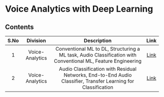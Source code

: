 # Voice Analytics with Deep Learning

## Contents

| S.No |  Division                             | Description                                                          | Link           |
|:----:|    :------------:                        |     :--------------:                                                   |    :--------:        |
| 1    | Voice-Analytics   | Conventional ML to DL, Structuring a ML task, Audio Classification with Conventional ML, Feature Engineering|[Link](https://github.com/rbg-research/AI-Training/tree/main/voice-analytics/introduction)|
| 2    | Voice-Analytics  | Audio Classification with Residual Networks, End-to-End Audio Classifier, Transfer Learning for Classification |[Link](https://github.com/rbg-research/AI-Training/tree/main/voice-analytics/classification)|

